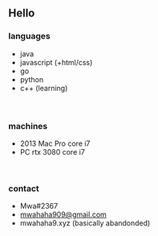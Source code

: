 <h2>Hello</h2>

<h3>languages</h3>

- java
- javascript (+html/css)
- go
- python
- c++ (learning)
<br><br><br>
<h3>machines</h3>

- 2013 Mac Pro core i7
- PC rtx 3080 core i7

<br>

<h3>contact</h3>

- Mwa#2367
- mwahaha909@gmail.com
- mwahaha9.xyz (basically abandonded)
